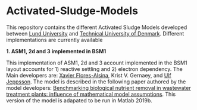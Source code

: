 # Activated-Sludge-Models

This repository contains the different Activated Sludge Models developed between [Lund University](https://www.iea.lth.se/) and [Technical University of Denmark](https://www.kt.dtu.dk/english/research/prosys). Different implementations are currently available 

<strong>1. ASM1, 2d and 3 implemented in BSM1 </strong>  

This implementation of ASM1, 2d and 3 account implemented in the BSM1 layout accounts for 1) reactive settling and 2) electron dependency. The Main developers are: [Xavier Flores-Alsina](https://github.com/xfalsina), Krist V. Gernaey, and [Ulf Jeppsson](https://github.com/ulfjeppsson). The model is described in the following paper authored by the model developers: [Benchmarking biological nutrient removal in wastewater treatment plants: influence of mathematical model assumptions](https://doi.org/10.2166/wst.2012.039
). This version of the model is adapated to be run in Matlab 2019b.
